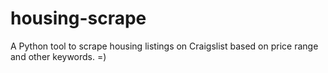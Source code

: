 # housing-scrape
A Python tool to scrape housing listings on Craigslist based on price range and other keywords. =)
